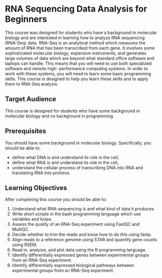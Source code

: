 # RNA Sequencing Data Analysis for Beginners

This course was designed for students who have a background in molecular
biology and are interested in learning how to analyze RNA sequencing (RNA-Seq)
data. RNA-Seq is an analytical method which measures the amount of 
RNA that has been transcribed from each gene. It involves some sophisticated
molecular biology, expensive instruments, and generates large volumes of data
which are beyond what standard office software and laptops can handle. This 
means that you will need to use both specialized software and remote high-
performance computing systems. In order to work with these systems, you will
need to learn some basic programming skills. This course is designed to help
you learn these skills and to apply them to RNA-Seq analysis.

## Target Audience 

This course is designed for students who have some background in molecular
biology and no background in programming. 

## Prerequisites

You should have some background in molecular biology. Specifically, you 
should be able to:
* define what DNA is and understand its role in the cell,
* define what RNA is and understand its role in the cell,
* understand the cellular process of transcribing DNA into RNA and 
translating RNA into protiens.

## Learning Objectives

After complering this course you should be able to:

1. Understand what RNA-sequencing is and what kind of data it produces.
1. Write short scripts in the bash programming language which use variables
and loops.
1. Assess the quality of an RNA-Seq experiment using FastQC and
MultiQC.
1. Decide whether to trim the reads and know how to do this using fastp.
1. Align reads to a reference genome using STAR and quantify gene counts
using RSEM.
1. Read in, analyize, and plot data using the R programming language.
1. Identify differentially expressed genes between experimental groups from
an RNA-Seq experiment.
1. Identify differentially expressed biological pathways between experimental 
groups from an RNA-Seq experiment.

[workbench]: https://carpentries.github.io/sandpaper-docs/
